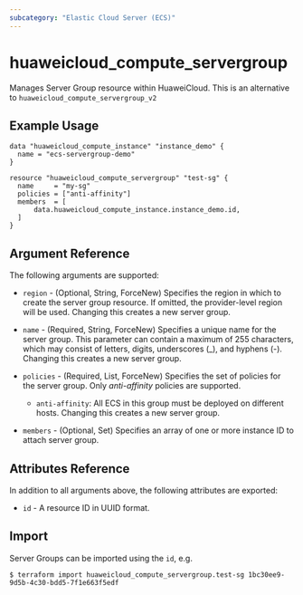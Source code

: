 ```yaml
---
subcategory: "Elastic Cloud Server (ECS)"
---
```


# huaweicloud_compute_servergroup

Manages Server Group resource within HuaweiCloud.
This is an alternative to `huaweicloud_compute_servergroup_v2`

## Example Usage

```hcl
data "huaweicloud_compute_instance" "instance_demo" {
  name = "ecs-servergroup-demo"
}

resource "huaweicloud_compute_servergroup" "test-sg" {
  name     = "my-sg"
  policies = ["anti-affinity"]
  members  = [
      data.huaweicloud_compute_instance.instance_demo.id,
  ]
}
```

## Argument Reference

The following arguments are supported:

* `region` - (Optional, String, ForceNew) Specifies the region in which to create the server group resource.
    If omitted, the provider-level region will be used.
    Changing this creates a new server group.

* `name` - (Required, String, ForceNew) Specifies a unique name for the server group.
    This parameter can contain a maximum of 255 characters, which may consist of
    letters, digits, underscores (_), and hyphens (-).
    Changing this creates a new server group.

* `policies` - (Required, List, ForceNew) Specifies the set of policies for the server group.
    Only *anti-affinity* policies are supported.

    * `anti-affinity`: All ECS in this group must be deployed on different hosts.
    Changing this creates a new server group.

* `members` - (Optional, Set) Specifies an array of one or more instance ID to attach server group.

## Attributes Reference

In addition to all arguments above, the following attributes are exported:

* `id` - A resource ID in UUID format.

## Import

Server Groups can be imported using the `id`, e.g.

```
$ terraform import huaweicloud_compute_servergroup.test-sg 1bc30ee9-9d5b-4c30-bdd5-7f1e663f5edf
```
